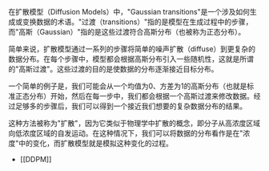 在扩散模型（Diffusion Models）中，"Gaussian transitions"是一个涉及如何生成或变换数据的术语。"过渡（transitions）"指的是模型在生成过程中的步骤，而"高斯（Gaussian）"指的是这些过渡符合高斯分布（也被称为正态分布）。

简单来说，扩散模型通过一系列的步骤将简单的噪声扩散（diffuse）到更复杂的数据分布。在每个步骤中，模型都会根据高斯分布引入一些随机性，这就是所谓的"高斯过渡"。这些过渡的目的是使数据的分布逐渐接近目标分布。

一个简单的例子是，我们可能会从一个均值为0、方差为1的高斯分布（也就是标准正态分布）开始，然后在每一步中，我们都会根据一个高斯过渡来修改数据。经过足够多的步骤后，我们可以得到一个接近我们想要的复杂数据分布的结果。

这种方法被称为"扩散"，因为它类似于物理学中扩散的概念，即分子从高浓度区域向低浓度区域的自发运动。在这种情况下，我们可以将数据的分布看作是在"浓度"中的变化，而扩散模型就是模拟这种变化的过程。
- [[DDPM]]